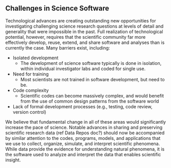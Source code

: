## Challenges in Science Software

Technological advances are creating outstanding new opportunities for investigating challenging science research questions at levels of detail and generality that were impossible in the past.  Full realization of technological potential, however, requires that the scientific community far more effectively develop, reuse, extend, and share software and analyses than is currently the case.  Many barriers exist, including:

- Isolated development
    - The development of science software typically is done in isolation, within individual investigator labs and coded for single use.
- Need for training
    - Most scientists are not trained in software development, but need to be.
- Code complexity
    - Scientific codes can become massively complex, and would benefit from the use of common design patterns from the software world
- Lack of formal development processes (e.g., testing, code review, version control)

We believe that fundamental change in all of these areas would significantly increase the pace of science. Notable advances in sharing and preserving scientific research data (ref Data Repos doc?) should now be accompanied by similar attention to the codes, programs, models, and applications that we use to collect, organize, simulate, and interpret scientific phenomena. While data provide the evidence for understanding natural phenomena, it is the software used to analyze and interpret the data that enables scientific insight.
